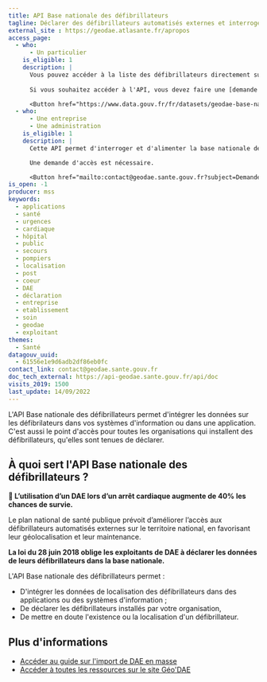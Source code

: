 ```yaml
---
title: API Base nationale des défibrillateurs
tagline: Déclarer des défibrillateurs automatisés externes et interroger la base nationale des défibrillateurs
external_site : https://geodae.atlasante.fr/apropos
access_page: 
  - who:
      - Un particulier
    is_eligible: 1
    description: |
      Vous pouvez accéder à la liste des défibrillateurs directement sur data.gouv.fr
      
      Si vous souhaitez accéder à l'API, vous devez faire une [demande d'accès](mailto:contact@geodae.sante.gouv.fr)

      <Button href="https://www.data.gouv.fr/fr/datasets/geodae-base-nationale-des-defibrillateurs/">Accéder aux données</Button>
  - who:
      - Une entreprise
      - Une administration
    is_eligible: 1
    description: |
      Cette API permet d'interroger et d'alimenter la base nationale des défibrillateurs.

      Une demande d'accès est nécessaire.

      <Button href="mailto:contact@geodae.sante.gouv.fr?subject=Demande d'accès à l'API Défibrillateurs">Envoyer une demande</Button>
is_open: -1
producer: mss
keywords:
  - applications
  - santé
  - urgences
  - cardiaque
  - hôpital
  - public
  - secours
  - pompiers
  - localisation
  - post
  - coeur
  - DAE
  - déclaration
  - entreprise
  - etablissement
  - soin
  - geodae
  - exploitant
themes:
  - Santé
datagouv_uuid:
  - 61556e1e9d6adb2df86eb0fc
contact_link: contact@geodae.sante.gouv.fr
doc_tech_external: https://api-geodae.sante.gouv.fr/api/doc
visits_2019: 1500
last_update: 14/09/2022
---
```


L'API Base nationale des défibrillateurs permet d'intégrer les données sur les défibrilateurs dans vos systèmes d'information ou dans une application.
C'est aussi le point d'accès pour toutes les organisations qui installent des défibrillateurs, qu'elles sont tenues de déclarer.

## À quoi sert l'API Base nationale des défibrillateurs ?

**🚨 L’utilisation d’un DAE lors d’un arrêt cardiaque augmente de 40% les chances de survie.**

Le plan national de santé publique prévoit d’améliorer l’accès aux défibrillateurs automatisés externes sur le territoire national, en favorisant leur géolocalisation et leur maintenance.

**La loi du 28 juin 2018 oblige les exploitants de DAE à déclarer les données de leurs défibrillateurs dans la base nationale.**

L'API Base nationale des défibrillateurs permet :

- D'intégrer les données de localisation des défibrillateurs dans des applications ou des systèmes d'information ;
- De déclarer les défibrillateurs installés par votre organisation,
- De mettre en doute l'existence ou la localisation d'un défibrillateur.

## Plus d'informations

- [Accéder au guide sur l'import de DAE en masse](https://carto.atlasante.fr/IHM/cartes/pdf_pub/GeoDAE/GeoDAE_GU_import_DAE.pdf)
- [Accéder à toutes les ressources sur le site Géo'DAE](https://geodae.atlasante.fr/apropos)